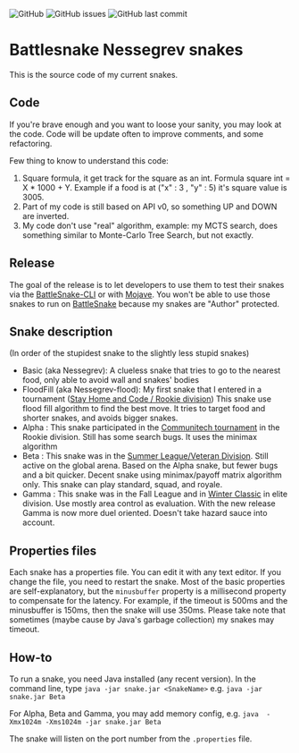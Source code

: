 ![GitHub](https://img.shields.io/github/license/nettogrof/nessegrev-java-dev) ![GitHub issues](https://img.shields.io/github/issues/nettogrof/nessegrev-java-dev) ![GitHub last commit](https://img.shields.io/github/last-commit/nettogrof/nessegrev-java-dev)

# Battlesnake Nessegrev snakes

This is the source code  of my current snakes.

Code
----

If you're brave enough and you want to loose your sanity, you may look at the code. Code will be update often to improve comments, and some refactoring. 

Few thing to know to understand this code:
1. Square formula, it get track for the square as an int. Formula square int =  X * 1000 + Y. Example if a food is at ("x" : 3 , "y" : 5)  it's square value is 3005.
2. Part of my code is still based on API v0, so something UP and DOWN are inverted.
3. My code don't use "real" algorithm, example: my MCTS search, does something similar to Monte-Carlo Tree Search, but not exactly.

Release
-------


The goal of the release is to let developers to use them to test their snakes via the [BattleSnake-CLI](https://github.com/BattlesnakeOfficial/rules/tree/master/cli) or with [Mojave](https://github.com/smallsco/mojave).
You won't be able to use those snakes to run on [BattleSnake](https://play.battlesnake.com) because my snakes are "Author" protected. 

## Snake description

(In order of the stupidest snake to the slightly less stupid snakes)

* Basic (aka Nessegrev): A clueless snake that tries to go to the nearest food, only able to avoid wall and snakes' bodies
* FloodFill (aka Nessegrev-flood): My first snake that I entered in a tournament ([Stay Home and Code / Rookie division](https://play.battlesnake.com/competitions/stay-home-and-code/)) This snake use flood fill algorithm to find the best move. It tries to target food and shorter snakes, and avoids bigger snakes.
* Alpha : This snake participated in the [Communitech tournament](https://play.battlesnake.com/competitions/communitech/) in the Rookie division. Still has some search bugs. It uses the minimax algorithm
* Beta : This snake was in the [Summer League/Veteran Division](https://play.battlesnake.com/competitions/summer-league/). Still active on the global arena. Based on the Alpha snake, but fewer bugs and a bit quicker.  Decent snake using minimax/payoff matrix algorithm only. This snake can play standard, squad, and royale.
* Gamma : This snake was in the Fall League and in [Winter Classic](https://play.battlesnake.com/competitions/winter-classic-2020/) in elite division. Use mostly area control as evaluation. With the new release Gamma is now more duel oriented. Doesn't take hazard sauce into account.


## Properties files

Each snake has a properties file. You can edit it with any text editor. If you change the file, you need to restart the snake.
Most of the basic properties are self-explanatory, but the `minusbuffer` property is a millisecond property to compensate for the latency. For example, if the timeout is 500ms and the minusbuffer is 150ms, then the snake will use 350ms.
Please take note that sometimes (maybe cause by Java's garbage collection) my snakes may timeout.

## How-to

To run a snake, you need Java installed  (any recent version).
In the command line, type `java -jar snake.jar <SnakeName>` e.g. `java -jar snake.jar Beta`

For Alpha, Beta and Gamma, you may add memory config, e.g. `java  -Xmx1024m -Xms1024m -jar snake.jar Beta`

The snake will listen on the port number from the `.properties` file.
